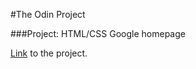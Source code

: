 #The Odin Project

###Project: HTML/CSS Google homepage

[Link](http://www.theodinproject.com/web-development-101/html-css) to the project.
